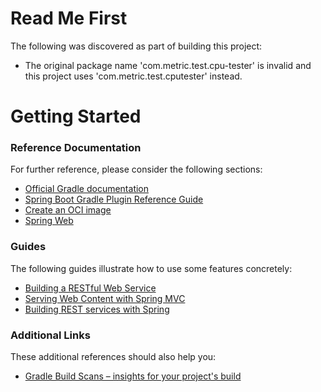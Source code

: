 # Read Me First
The following was discovered as part of building this project:

* The original package name 'com.metric.test.cpu-tester' is invalid and this project uses 'com.metric.test.cputester' instead.

# Getting Started

### Reference Documentation
For further reference, please consider the following sections:

* [Official Gradle documentation](https://docs.gradle.org)
* [Spring Boot Gradle Plugin Reference Guide](https://docs.spring.io/spring-boot/docs/3.2.3/gradle-plugin/reference/html/)
* [Create an OCI image](https://docs.spring.io/spring-boot/docs/3.2.3/gradle-plugin/reference/html/#build-image)
* [Spring Web](https://docs.spring.io/spring-boot/docs/3.2.3/reference/htmlsingle/index.html#web)

### Guides
The following guides illustrate how to use some features concretely:

* [Building a RESTful Web Service](https://spring.io/guides/gs/rest-service/)
* [Serving Web Content with Spring MVC](https://spring.io/guides/gs/serving-web-content/)
* [Building REST services with Spring](https://spring.io/guides/tutorials/rest/)

### Additional Links
These additional references should also help you:

* [Gradle Build Scans – insights for your project's build](https://scans.gradle.com#gradle)

